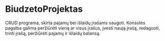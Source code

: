 # BiudzetoProjektas
CRUD programa, skirta pajamų bei išlaidų įrašams saugoti.
Konsolės pagalba galima peržiūrėti vieną ar visus įrašus, įvesti naują įrašą, redaguoti, trinti įrašą, peržiūrėti pajamų ir išlaidų balansą.

